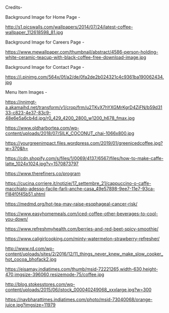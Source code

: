Credits- 

Background Image for Home Page - 

http://s1.picswalls.com/wallpapers/2014/07/24/latest-coffee-wallpaper_112618598_81.jpg

Background Image for Careers Page - 

https://www.mewallpaper.com/thumbnail/abstract/4586-person-holding-white-ceramic-teacup-with-black-coffee-free-download-image.jpg

Background Image for Contact Page - 

https://i.pinimg.com/564x/0f/a2/de/0fa2de2b024321c4c9361ba190062434.jpg

Menu Item Images - 

https://nnimgt-a.akamaihd.net/transform/v1/crop/frm/u2TKvX7hYXGMrKgrD4ZiFN/b59d3133-c823-4e37-83c9-48e6e5a6cb4d.jpg/r0_429_4200_2800_w1200_h678_fmax.jpg

https://www.oldharbortea.com/wp-content/uploads/2018/07/SILK_COCONUT_chai-1066x800.jpg

https://yourgreenimpact.files.wordpress.com/2019/01/greenicedcoffee.jpg?w=370&h=

https://cdn.shopify.com/s/files/1/0069/4137/6567/files/how-to-make-caffe-latte_1024x1024.jpg?v=1570873797

https://www.therefiners.co/program

https://cucina.corriere.it/notizie/17_settembre_21/cappuccino-o-caffe-macchiato-adesso-facile-farli-anche-casa_49e57898-9ee7-11e7-93ca-f184f0f45b51.shtml

https://medmd.org/hot-tea-may-raise-esophageal-cancer-risk/

https://www.easyhomemeals.com/iced-coffee-other-beverages-to-cool-you-down/

https://www.refreshmyhealth.com/berries-and-red-beet-spicy-smoothie/

https://www.caligirlcooking.com/minty-watermelon-strawberry-refresher/

http://www.rd.com/wp-content/uploads/sites/2/2016/12/11_things_never_knew_make_slow_cooker_hot_cocoa_bhofack2.jpg

https://eisamay.indiatimes.com/thumb/msid-72221265,width-630,height-470,imgsize-396060,resizemode-75/coffee.jpg

http://blog.stokesstores.com/wp-content/uploads/2015/06/istock_000040249068_xxxlarge.jpg?w=300

https://navbharattimes.indiatimes.com/photo/msid-73040068/orange-juice.jpg?imgsize=11979

